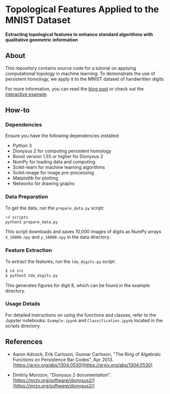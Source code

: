# Topological Features Applied to the MNIST Dataset

**Extracting topological features to enhance standard algorithms with qualitative geometric information**

## About

This repository contains source code for a tutorial on applying computational topology in machine learning. To demonstrate the use of persistent homology, we apply it to the MNIST dataset of handwritten digits.

For more information, you can read the [blog post](https://blog.lalovic.io/tda-digits) or check out the [interactive example](https://tdadigits.pages.dev/).

## How-to

### Dependencies

Ensure you have the following dependencies installed:

- Python 3
- Dionysus 2 for computing persistent homology
- Boost version 1.55 or higher for Dionysus 2
- NumPy for loading data and computing
- Scikit-learn for machine learning algorithms
- Scikit-image for image pre-processing
- Matplotlib for plotting
- Networkx for drawing graphs

### Data Preparation

To get the data, run the `prepare_data.py` script:

```bash
cd scripts
python3 prepare_data.py
```
This script downloads and saves 10,000 images of digits as NumPy arrays `X_10000.npy` and `y_10000.npy` in the data directory.

### Feature Extraction
To extract the features, run the `tda_digits.py` script:

```python
$ cd src
$ python3 tda_digits.py
```

This generates figures for digit 8, which can be found in the example directory.

### Usage Details

For detailed instructions on using the functions and classes, refer to the Jupyter notebooks: `Example.ipynb` and `Classification.ipynb` located in the scripts directory.

## References

* Aaron Adcock, Erik Carlsson, Gunnar Carlsson, "The Ring of Algebraic Functions on Persistence Bar Codes", Apr 2013.
[https://arxiv.org/abs/1304.0530](https://arxiv.org/abs/1304.0530)

* Dmitriy Morozov, "Dionysus 2 documentation".
[https://mrzv.org/software/dionysus2/](https://mrzv.org/software/dionysus2/)
